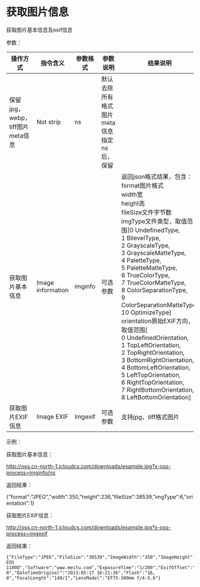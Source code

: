 # 获取图片信息

获取图片基本信息及exif信息

参数：

|操作方式|指令含义|参数格式|参数说明|结果说明|
|-|-|-|-|-|
|保留jpg，webp，tiff图片meta信息|Not strip|ns|默认去除所有格式图片meta信息<br>指定ns后，保留||
|获取图片基本信息|Image information|imginfo|可选参数|返回json格式结果，包含：<br>format图片格式<br>width宽<br>height高<br>fileSize文件字节数<br>imgType文件类型，取值范围[0 UndefinedType,<br>1 BilevelType,<br>2 GrayscaleType,<br>3 GrayscaleMatteType,<br>4 PaletteType,<br>5 PaletteMatteType,<br>6 TrueColorType,<br>7 TrueColorMatteType,<br>8 ColorSeparationType,<br>9 ColorSeparationMatteType,<br>10 OptimizeType]<br>orientation原始EXIF方向，取值范围[<br>0 UndefinedOrientation,<br>1 TopLeftOrientation,<br>2 TopRightOrientation,<br>3  BottomRightOrientation,<br>4 BottomLeftOrientation,<br>5 LeftTopOrientation,<br>6 RightTopOrientation,<br>7 RightBottomOrientation,<br>8 LeftBottomOrientation]|
|获取图片EXIF信息|Image EXIF|Imgexif|可选参数|支持jpg，tiff格式图片| 

示例：

获取图片基本信息：

http://oss.cn-north-1.jcloudcs.com/downloads/example.jpg?x-oss-process=imginfo/ns

返回结果：

{"format":"JPEG","width":350,"height":236,"fileSize":38539,"imgType":6,"orientation":1}

获取图片EXIF信息：

http://oss.cn-north-1.jcloudcs.com/downloads/example.jpg?x-oss-process=imgexif

返回结果：
```
{"FileType":"JPEG","FileSize":"38539","ImageWidth":"350","ImageHeight":"236","Make":"Canon","Model":"Canon EOS 1100D","Software":"www.meitu.com","ExposureTime":"1/200","ExifOffset":"118","ExposureTime":"1/200","FNumber":"5/1","ISOSpeedRatings":"160, 0","DateTimeOriginal":"2013:05:17 16:21:36","Flash":"16, 0","FocalLength":"140/1","LensModel":"EF75-300mm f/4-5.6"}
```
